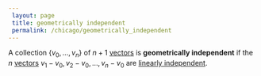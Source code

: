 ```yaml
---
 layout: page
 title: geometrically independent
 permalink: /chicago/geometrically_independent
---
```

A collection $\{v_0,\dots,v_n\}$ of $n+1$ [vectors](https://mathgloss.github.io/MathGloss/chicago/vector_space) is **geometrically independent** if the $n$ [vectors](https://mathgloss.github.io/MathGloss/chicago/vector_space) $v_1-v_0, v_2-v_0, \dots, v_n-v_0$ are [linearly independent](https://mathgloss.github.io/MathGloss/chicago/linearly_independent). 